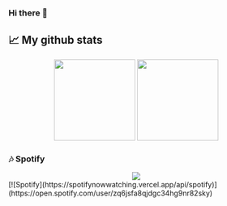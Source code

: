 ### Hi there 👋

## 📈 My github stats

<p align="center">
 <img height="160em" src="https://github-readme-stats-eight-theta.vercel.app/api?username=SergioH1&show_icons=true&theme=dracula&include_all_commits=true&count_private=true"/>
 <img height="160em" src="https://github-readme-stats-eight-theta.vercel.app/api/top-langs/?username=SergioH1&layout=compact&theme=dracula"/>
</p>

### 🎶 Spotify

<div align="center">
<a href = "https://open.spotify.com/user/zq6jsfa8qjdgc34hg9nr82sky">
 <img src="https://spotifynowwatching.vercel.app/api/spotify"/> </a>
</div>
[![Spotify](https://spotifynowwatching.vercel.app/api/spotify)](https://open.spotify.com/user/zq6jsfa8qjdgc34hg9nr82sky)

<!--
**SergioH1/SergioH1** is a ✨ _special_ ✨ repository because its `README.md` (this file) appears on your GitHub profile.

Here are some ideas to get you started:

- 🔭 I’m currently working on ...
- 🌱 I’m currently learning ...
- 👯 I’m looking to collaborate on ...
- 🤔 I’m looking for help with ...
- 💬 Ask me about ...
- 📫 How to reach me: ...
- 😄 Pronouns: ...
- ⚡ Fun fact: ...
-->
